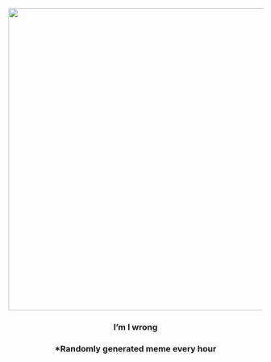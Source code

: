 <p align="center">
        <img src="https://i.redd.it/paeffksx27q91.jpg" width="600" height="600">
        </p>
        <h3 align="center">I’m I wrong</h3>
        <h3 align="center">*Randomly generated meme every hour</h3>
    